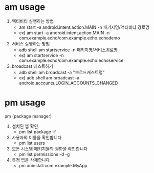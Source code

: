 # **am usage**

1. 액티비티 실행하는 방법
    * am start -a android.intent.action.MAIN -n 패키지명/액티비티 경로명
    * ex) am start -a android.intent.action.MAIN -n com.example.echo/com.example.echo.echodemo
1. 서비스 실행하는 방법
    * adb shell am startservice -n 패키지명/서비스경로명
    * ex) am startservice -n com.example.echo/com.example.echo.echoservice
1. broadcast 테스트하기
    * adb shell am broadcast -a "브로드캐스트명"
    * ex) adb shell am broadcast -a android.accounts.LOGIN_ACCOUNTS_CHANGED

 
# **pm usage**

pm (package manager)
1. 설치된 앱 확인
    * pm list package -f
1. 사용자의 이름을 확인합니다
    * pm list users
1. 모든 시스템 패키지들의 권한을 확인합니다
    * pm list permissions -d -g 
1. 특정 앱을 삭제합니다
    * pm uninstall com.example.MyApp
